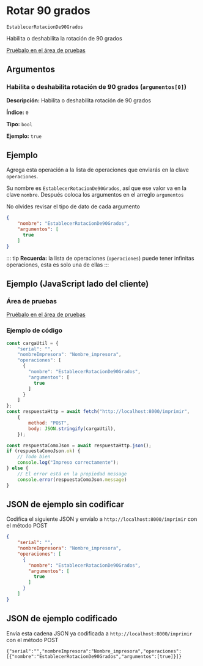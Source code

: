 # Rotar 90 grados

`EstablecerRotacionDe90Grados`

Habilita o deshabilita la rotación de 90 grados




[Pruébalo en el área de pruebas](../area-pruebas.md?operacion=EstablecerRotacionDe90Grados)

## Argumentos
### Habilita o deshabilita rotación de 90 grados (`argumentos[0]`)



**Descripción:** Habilita o deshabilita rotación de 90 grados

**Índice:** `0`

**Tipo:** `bool`

**Ejemplo:** `true`

## Ejemplo

Agrega esta operación a la lista de operaciones que enviarás en la clave `operaciones`.

Su nombre es `EstablecerRotacionDe90Grados`, así que ese valor va en la clave `nombre`. Después coloca los argumentos en el arreglo `argumentos`

No olvides revisar el tipo de dato de cada argumento


```json
{
    "nombre": "EstablecerRotacionDe90Grados",
    "argumentos": [
      true
    ]
}
```



::: tip
**Recuerda:** la lista de operaciones (`operaciones`) puede tener infinitas operaciones, esta es solo una de ellas
:::

## Ejemplo (JavaScript lado del cliente)

### Área de pruebas
[Pruébalo en el área de pruebas](../area-pruebas.md?operacion=EstablecerRotacionDe90Grados)
<Playground urlBase="../.." nombreOperacion="EstablecerRotacionDe90Grados" :ocultarOperacionesDisponibles="true"/>

### Ejemplo de código
```js
const cargaUtil = {
    "serial": "",
    "nombreImpresora": "Nombre_impresora",
    "operaciones": [
      {
        "nombre": "EstablecerRotacionDe90Grados",
        "argumentos": [
          true
        ]
      }
    ]
};
const respuestaHttp = await fetch("http://localhost:8000/imprimir",
    {
        method: "POST",
        body: JSON.stringify(cargaUtil),
    });

const respuestaComoJson = await respuestaHttp.json();
if (respuestaComoJson.ok) {
    // Todo bien
    console.log("Impreso correctamente");
} else {
    // El error está en la propiedad message
    console.error(respuestaComoJson.message)
}
```

## JSON de ejemplo sin codificar

Codifica el siguiente JSON y envíalo a `http://localhost:8000/imprimir` con el método POST

```json
{
    "serial": "",
    "nombreImpresora": "Nombre_impresora",
    "operaciones": [
      {
        "nombre": "EstablecerRotacionDe90Grados",
        "argumentos": [
          true
        ]
      }
    ]
}
```

## JSON de ejemplo codificado

Envía esta cadena JSON ya codificada a `http://localhost:8000/imprimir` con el método POST

```
{"serial":"","nombreImpresora":"Nombre_impresora","operaciones":[{"nombre":"EstablecerRotacionDe90Grados","argumentos":[true]}]}
```
